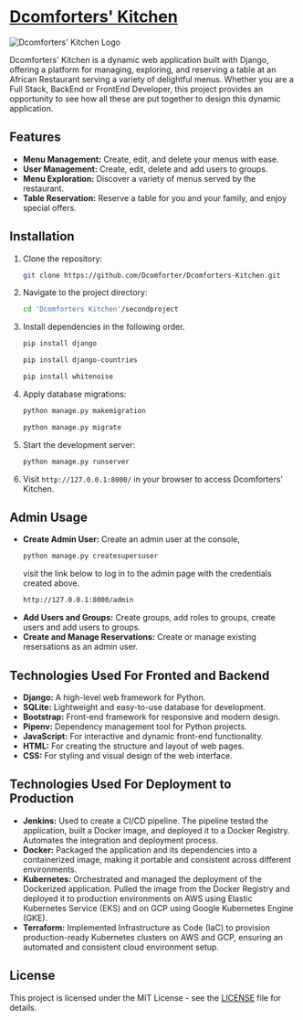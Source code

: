 # [Dcomforters' Kitchen](https://dcomforter.pythonanywhere.com)

![Dcomforters' Kitchen Logo](secondproject/newapp/static/img/DK_logo.png)

Dcomforters' Kitchen is a dynamic web application built with Django, offering a platform for managing, exploring, and reserving a table at an African Restaurant serving a variety of delightful menus. Whether you are a Full Stack, BackEnd or FrontEnd Developer, this project provides an opportunity to see how all these are put together to design this dynamic application.

## Features

- **Menu Management:** Create, edit, and delete your menus with ease.
- **User Management:** Create, edit, delete and add users to groups.
- **Menu Exploration:** Discover a variety of menus served by the restaurant.
- **Table Reservation:** Reserve a table for you and your family, and enjoy special offers.

## Installation

1. Clone the repository:

    ```bash
    git clone https://github.com/Dcomforter/Dcomforters-Kitchen.git
    ```

2. Navigate to the project directory:

    ```bash
    cd 'Dcomforters Kitchen'/secondproject
    ```

3. Install dependencies in the following order.

    ```bash
    pip install django
    ```

     ```bash
    pip install django-countries
    ```

     ```bash
    pip install whitenoise
    ```

4. Apply database migrations:

    ```bash
    python manage.py makemigration
    ```

    ```bash
    python manage.py migrate
    ```

5. Start the development server:

    ```bash
    python manage.py runserver
    ```

6. Visit `http://127.0.0.1:8000/` in your browser to access Dcomforters' Kitchen.

## Admin Usage

- **Create Admin User:** Create an admin user at the console, 
    ```bash
    python manage.py createsupersuser
    ```
    visit the link below to log in to the admin page with the credentials created above.
    ```bash
    http://127.0.0.1:8000/admin
    ```
- **Add Users and Groups:** Create groups, add roles to groups, create users and add users to groups.
- **Create and Manage Reservations:** Create or manage existing resersations as an admin user.

## Technologies Used For Fronted and Backend

- **Django:** A high-level web framework for Python.
- **SQLite:** Lightweight and easy-to-use database for development.
- **Bootstrap:** Front-end framework for responsive and modern design.
- **Pipenv:** Dependency management tool for Python projects.
- **JavaScript:** For interactive and dynamic front-end functionality.
- **HTML:** For creating the structure and layout of web pages.
- **CSS:** For styling and visual design of the web interface.

## Technologies Used For Deployment to Production
- **Jenkins:** Used to create a CI/CD pipeline. The pipeline tested the application, built a Docker image, and deployed it to a Docker Registry. Automates the integration and deployment process.
- **Docker:** Packaged the application and its dependencies into a containerized image, making it portable and consistent across different environments.
- **Kubernetes:** Orchestrated and managed the deployment of the Dockerized application. Pulled the image from the Docker Registry and deployed it to production environments on AWS using Elastic Kubernetes Service (EKS) and on GCP using Google Kubernetes Engine (GKE).
- **Terraform:** Implemented Infrastructure as Code (IaC) to provision production-ready Kubernetes clusters on AWS and GCP, ensuring an automated and consistent cloud environment setup.


## License

This project is licensed under the MIT License - see the [LICENSE](LICENSE) file for details.
